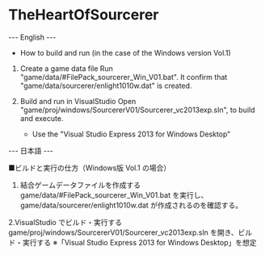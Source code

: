 # TheHeartOfSourcerer


--- English ---

- How to build and run (in the case of the Windows version Vol.1)

1. Create a game data file
	Run "game/data/#FilePack_sourcerer_Win_V01.bat".
	It confirm that "game/data/sourcerer/enlight1010w.dat" is created.

2. Build and run in VisualStudio
	Open "game/proj/windows/SourcererV01/Sourcerer_vc2013exp.sln", to build and execute.
	* Use the "Visual Studio Express 2013 for Windows Desktop"


--- 日本語 ---

■ビルドと実行の仕方（Windows版 Vol.1 の場合）

1. 結合ゲームデータファイルを作成する
	game/data/#FilePack_sourcerer_Win_V01.bat
	を実行し、
	game/data/sourcerer/enlight1010w.dat
	が作成されるのを確認する。

2.VisualStudio でビルド・実行する
	game/proj/windows/SourcererV01/Sourcerer_vc2013exp.sln
	を開き、ビルド・実行する
	※「Visual Studio Express 2013 for Windows Desktop」を想定
